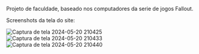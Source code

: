 Projeto de faculdade, baseado nos computadores da serie de jogos Fallout.

Screenshots da tela do site: 

![Captura de tela 2024-05-20 210425](https://github.com/DanielGarciaMorais/Planejador-Pos-Apocaliptico/assets/141430385/035131e7-b31c-4560-82dd-4db67e53a6b7)
![Captura de tela 2024-05-20 210433](https://github.com/DanielGarciaMorais/Planejador-Pos-Apocaliptico/assets/141430385/59c4b554-f8e1-41f5-8bb0-a5de2b53192c)
![Captura de tela 2024-05-20 210440](https://github.com/DanielGarciaMorais/Planejador-Pos-Apocaliptico/assets/141430385/f9c559a7-03b5-4ef7-9b8a-7ebe7753a421)
